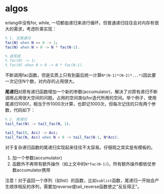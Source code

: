 # algos

erlang中没有for, while, 一切都由递归来进行循环，但普通递归往往会对内存有很大的需求，考虑阶乘实现：

```erlang
% 1. 无尾递归
fac(N) when N == 0 -> 1;
fac(N) when N > 0 -> N * fac(N-1).

% 或写成
% fac(0) -> 1;
% fac(N) when N > 0 -> N * fac(N-1).
```

不断调用fac函数，但是实质上只有到最后统一计算`N*(N-1)*(N-2)*...*1`因此要一次记住N个数，对内存的占用很大。


**尾递归**对原有递归函数增加一个新的参数(accumulator)，解决了对原有递归不断调用占用很大空间的问题。占用的空间类似for迭代所用的空间。举个例子，使用尾递归1000!，相当于作1000次计算，也即记1000次，但每次记住的只有两个参数，代码如下：

```erlang
% 2. 尾递归
tail_fac(N) -> tail_fac(N, 1).

tail_fac(0, Acc) -> Acc;
tail_fac(N, Acc) when N > 0 -> tail_fac(N-1, N*Acc).
```

对于复杂递归函数的尾递归实现起来往往不太容易。仔细观之其实是有模板的。

1. 加一个参数(accumulator)
2. 函数外不再带有额外操作（如上文中的`N*fac(N-1)`)，所有额外操作都依仗参数accumulator携带

注意！对于返回一个序列（如list）的函数，比如`sublist`函数，尾递归一开始会产生顺序相反的序列，需要加reverse或tail_reverse函数使之"反反得正"。


